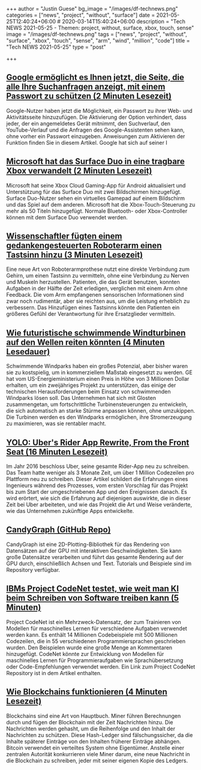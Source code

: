 +++
author = "Justin Guese"
bg_image = "/images/df-technews.png"
categories = ["news", "project", "without", "surface"]
date = 2021-05-25T12:40:24+06:00 # 2020-03-14T15:40:24+06:00
description = "Tech NEWS 2021-05-25 - Themen: project, without, surface, xbox, touch, sense"
image = "/images/df-technews.png"
tags = ["news", "project", "without", "surface", "xbox", "touch", "sense", "arm", "wind", "million", "code"]
title = "Tech NEWS 2021-05-25"
type = "post"

+++

## [Google ermöglicht es Ihnen jetzt, die Seite, die alle Ihre Suchanfragen anzeigt, mit einem Passwort zu schützen (2 Minuten Lesezeit)](https://www.theverge.com/2021/5/24/22452122/google-my-activity-page-password-privacy-verification-web-and-app-history)

 Google-Nutzer haben jetzt die Möglichkeit, ein Passwort zu ihrer Web- und Aktivitätsseite hinzuzufügen. Die Aktivierung der Option verhindert, dass jeder, der ein angemeldetes Gerät mitnimmt, den Suchverlauf, den YouTube-Verlauf und die Anfragen des Google-Assistenten sehen kann, ohne vorher ein Passwort einzugeben. Anweisungen zum Aktivieren der Funktion finden Sie in diesem Artikel. Google hat sich auf seiner I

## [Microsoft hat das Surface Duo in eine tragbare Xbox verwandelt (2 Minuten Lesezeit)](https://www.theverge.com/2021/5/24/22450941/microsoft-surface-duo-xbox-mobile-xcloud-cloud-gaming-dual-screen)

 Microsoft hat seine Xbox Cloud Gaming-App für Android aktualisiert und Unterstützung für das Surface Duo mit zwei Bildschirmen hinzugefügt. Surface Duo-Nutzer sehen ein virtuelles Gamepad auf einem Bildschirm und das Spiel auf dem anderen. Microsoft hat die Xbox-Touch-Steuerung zu mehr als 50 Titeln hinzugefügt. Normale Bluetooth- oder Xbox-Controller können mit dem Surface Duo verwendet werden.

## [Wissenschaftler fügten einem gedankengesteuerten Roboterarm einen Tastsinn hinzu (3 Minuten Lesezeit)](https://singularityhub.com/2021/05/24/scientists-added-a-sense-of-touch-to-a-mind-controlled-robotic-arm/)

 Eine neue Art von Roboterarmprothese nutzt eine direkte Verbindung zum Gehirn, um einen Tastsinn zu vermitteln, ohne eine Verbindung zu Nerven und Muskeln herzustellen. Patienten, die das Gerät benutzen, konnten Aufgaben in der Hälfte der Zeit erledigen, verglichen mit einem Arm ohne Feedback. Die vom Arm empfangenen sensorischen Informationen sind zwar noch rudimentär, aber sie reichten aus, um die Leistung erheblich zu verbessern. Das Hinzufügen eines Tastsinns könnte den Patienten ein größeres Gefühl der Verantwortung für ihre Ersatzglieder vermitteln.

## [Wie futuristische schwimmende Windturbinen auf den Wellen reiten könnten (4 Minuten Lesedauer)](https://www.theverge.com/2021/5/24/22448187/ge-floating-turbine-offshore-wind-farm-energy)

 Schwimmende Windparks haben ein großes Potenzial, aber bisher waren sie zu kostspielig, um in kommerziellem Maßstab eingesetzt zu werden. GE hat vom US-Energieministerium einen Preis in Höhe von 3 Millionen Dollar erhalten, um ein zweijähriges Projekt zu unterstützen, das einige der technischen Herausforderungen beim Einsatz von schwimmenden Windparks lösen soll. Das Unternehmen hat sich mit Glosten zusammengetan, um fortschrittliche Turbinensteuerungen zu entwickeln, die sich automatisch an starke Stürme anpassen können, ohne umzukippen. Die Turbinen werden es den Windparks ermöglichen, ihre Stromerzeugung zu maximieren, was sie rentabler macht.

## [YOLO: Uber's Rider App Rewrite, From the Front Seat (16 Minuten Lesezeit)](https://blog.pragmaticengineer.com/uber-app-rewrite-yolo/)

 Im Jahr 2016 beschloss Uber, seine gesamte Rider-App neu zu schreiben. Das Team hatte weniger als 3 Monate Zeit, um über 1 Million Codezeilen pro Plattform neu zu schreiben. Dieser Artikel schildert die Erfahrungen eines Ingenieurs während des Prozesses, vom ersten Vorschlag für das Projekt bis zum Start der umgeschriebenen App und den Ereignissen danach. Es wird erörtert, wie sich die Erfahrung auf diejenigen auswirkte, die in dieser Zeit bei Uber arbeiteten, und wie das Projekt die Art und Weise veränderte, wie das Unternehmen zukünftige Apps entwickelte.

## [CandyGraph (GitHub Repo)](https://github.com/wwwtyro/candygraph)

 CandyGraph ist eine 2D-Plotting-Bibliothek für das Rendering von Datensätzen auf der GPU mit interaktiven Geschwindigkeiten. Sie kann große Datensätze verarbeiten und führt das gesamte Rendering auf der GPU durch, einschließlich Achsen und Text. Tutorials und Beispiele sind im Repository verfügbar.

## [IBMs Project CodeNet testet, wie weit man KI beim Schreiben von Software treiben kann (5 Minuten)](https://venturebeat.com/2021/05/23/ibms-project-codenet-will-test-how-far-you-can-push-ai-to-write-software/)

 Project CodeNet ist ein Mehrzweck-Datensatz, der zum Trainieren von Modellen für maschinelles Lernen für verschiedene Aufgaben verwendet werden kann. Es enthält 14 Millionen Codebeispiele mit 500 Millionen Codezeilen, die in 55 verschiedenen Programmiersprachen geschrieben wurden. Den Beispielen wurde eine große Menge an Kommentaren hinzugefügt. CodeNet könnte zur Entwicklung von Modellen für maschinelles Lernen für Programmieraufgaben wie Sprachübersetzung oder Code-Empfehlungen verwendet werden. Ein Link zum Project CodeNet Repository ist in dem Artikel enthalten.

## [Wie Blockchains funktionieren (4 Minuten Lesezeit)](https://asthasr.github.io/posts/how-blockchains-work/)

 Blockchains sind eine Art von Hauptbuch. Miner führen Berechnungen durch und fügen der Blockchain mit der Zeit Nachrichten hinzu. Die Nachrichten werden gehasht, um die Reihenfolge und den Inhalt der Nachrichten zu schützen. Diese Hash-Ledger sind fälschungssicher, da die Inhalte späterer Einträge von den Inhalten früherer Einträge abhängen. Bitcoin verwendet ein verteiltes System ohne Eigentümer. Anstelle einer zentralen Autorität konkurrieren viele Miner darum, eine neue Nachricht in die Blockchain zu schreiben, jeder mit seiner eigenen Kopie des Ledgers.


